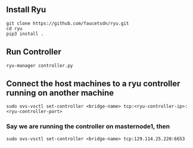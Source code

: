 ## Install Ryu
```sh=
git clone https://github.com/faucetsdn/ryu.git
cd ryu 
pip3 install .
```
## Run Controller
```sh=
ryu-manager controller.py
```

## Connect the host machines to a ryu controller running on another machine
```sh=
sudo ovs-vsctl set-controller <bridge-name> tcp:<ryu-controller-ip>:<ryu-controller-port>
```
### Say we are running the controller on masternode1, then
```sh=
sudo ovs-vsctl set-controller <bridge-name> tcp:129.114.25.220:6653
```

